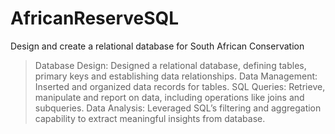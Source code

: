 # AfricanReserveSQL
Design and create a relational database for South African Conservation

> Database Design: Designed a relational database, defining tables, primary keys and establishing data 
relationships.
> Data Management: Inserted and organized data records for tables.
> SQL Queries: Retrieve, manipulate and report on data, including operations like joins and subqueries.
>  Data Analysis: Leveraged SQL’s filtering and aggregation capability to extract meaningful insights from 
database.

